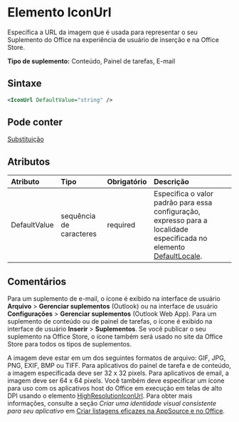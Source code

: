 # <a name="iconurl-element"></a>Elemento IconUrl

Especifica a URL da imagem que é usada para representar o seu Suplemento do Office na experiência de usuário de inserção e na Office Store.

**Tipo de suplemento:** Conteúdo, Painel de tarefas, E-mail

## <a name="syntax"></a>Sintaxe

```XML
<IconUrl DefaultValue="string" />
```

## <a name="can-contain"></a>Pode conter

[Substituição](override.md)

## <a name="attributes"></a>Atributos

|**Atributo**|**Tipo**|**Obrigatório**|**Descrição**|
|:-----|:-----|:-----|:-----|
|DefaultValue|sequência de caracteres|required|Especifica o valor padrão para essa configuração, expresso para a localidade especificada no elemento [DefaultLocale](defaultlocale.md).|

## <a name="remarks"></a>Comentários

Para um suplemento de e-mail, o ícone é exibido na interface de usuário **Arquivo**  >  **Gerenciar suplementos** (Outlook) ou na interface de usuário **Configurações**  >  **Gerenciar suplementos** (Outlook Web App). Para um suplemento de conteúdo ou de painel de tarefas, o ícone é exibido na interface de usuário **Inserir**  >  **Suplementos**. Se você publicar o seu suplemento na Office Store, o ícone também será usado no site da Office Store para todos os tipos de suplementos.

A imagem deve estar em um dos seguintes formatos de arquivo: GIF, JPG, PNG, EXIF, BMP ou TIFF. Para aplicativos do painel de tarefa e de conteúdo, a imagem especificada deve ser 32 x 32 pixels. Para aplicativos de email, a imagem deve ser 64 x 64 pixels. Você também deve especificar um ícone para uso com os aplicativos host do Office em execução em telas de alto DPI usando o elemento [HighResolutionIconUrl](highresolutioniconurl.md). Para obter mais informações, consulte a seção _Criar uma identidade visual consistente para seu aplicativo_ em [Criar listagens eficazes na AppSource e no Office](https://docs.microsoft.com/office/dev/store/create-effective-office-store-listings#create-a-consistent-visual-identity).
